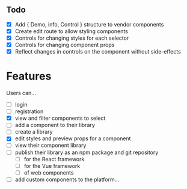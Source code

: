 ## Todo
 
- [X] Add { Demo, info, Control } structure to vendor components
- [X] Create edit route to allow styling components
- [X] Controls for changing styles for each selector 
- [X] Controls for changing component props
- [X] Reflect changes in controls on the component without side-effects

# Features
Users can...

- [ ] login
- [ ] registration
- [x] view and filter components to select
- [ ] add a component to their library
- [ ] create a library
- [X] edit styles and preview props for a component
- [ ] view their component library
- [ ] publish their library as an npm package and git repository
  - [ ] for the React framework
  - [ ] for the Vue framework
  - [ ] of web components
- [ ] add custom components to the platform...